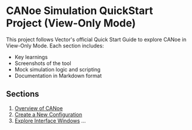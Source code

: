 # CANoe Simulation QuickStart Project (View-Only Mode)

This project follows Vector's official Quick Start Guide to explore CANoe in View-Only Mode. Each section includes:

- Key learnings
- Screenshots of the tool
- Mock simulation logic and scripting
- Documentation in Markdown format

## Sections

1. [Overview of CANoe](./Section01_Overview/01_Overview.md)
2. [Create a New Configuration](./Section02_NewConfiguration/02_NewConfig.md)
3. [Explore Interface Windows](./Section03_InterfaceWindows/03_Interface_Windows.md)
...
